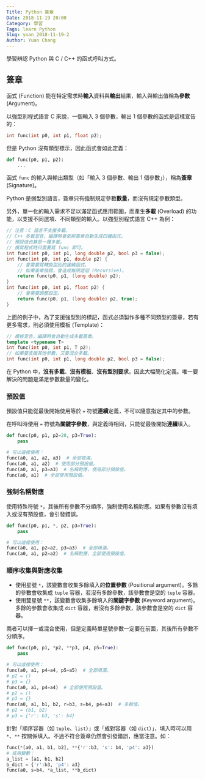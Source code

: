 ```yaml
---
Title: Python 簽章
Date: 2018-11-19 20:00
Category: 學習
Tags: learn Python
Slug: yuan_2018-11-19-2
Author: Yuan Chang
---
```


學習辨認 Python 與 C / C++ 的函式呼叫方式。

<!-- PELICAN_END_SUMMARY -->

簽章
---

函式 (Function) 能在特定需求時**輸入**資料與**輸出**結果，輸入與輸出值稱為**參數** (Argument)。

以強型別程式語言 C 來說，一個輸入 3 個參數，輸出 1 個參數的函式是這樣宣告的：

```c
int func(int p0, int p1, float p2);
```

但是 Python 沒有類型標示，因此函式會如此定義：

```python
def func(p0, p1, p2):
    ...
```

函式 `func` 的輸入與輸出類型（如「輸入 3 個參數、輸出 1 個參數」），稱為**簽章** (Signature)。

Python 是弱型別語言，簽章只有強制規定參數**數量**，而沒有規定參數類型。

另外，單一化的輸入需求不足以滿足函式應用範圍，而產生**多載** (Overload) 的功能，以支援不同選項、不同類型的輸入。以強型別程式語言 C++ 為例：

```c++
// 注意：C 語言不支援多載。
// C++ 多載宣告，編譯時會依照簽章自動生成四種函式。
// 預設值也算是一種多載。
// 撰寫程式時只需要寫 func 即可。
int func(int p0, int p1, long double p2, bool p3 = false);
int func(int p0, int p1, double p2) {
    // 會需要寫轉換型別的接繞函式。
    // 如果簽章搞錯，會造成無限遞迴 (Recursive)。
    return func(p0, p1, (long double) p2);
}
int func(int p0, int p1, float p2) {
    // 會需要調整設定。
    return func(p0, p1, (long double) p2, true);
}
```

上面的例子中，為了支援強型別的標記，函式必須製作多種不同類型的簽章，若有更多需求，則必須使用模板 (Template)：

```c++
// 模板宣告，編譯時會自動生成多載簽章。
template <typename T>
int func(int p0, int p1, T p2);
// 如果要支援其他參數，又要混合多載。
int func(int p0, int p1, long double p2, bool p3 = false);
```

在 Python 中，**沒有多載**、**沒有模板**、**沒有型別要求**，因此大幅簡化定義。唯一要解決的問題是滿足參數數量的變化。

### 預設值

預設值只能從最後開始使用等於 `=` 符號**連續**定義，不可以隨意指定其中的參數。

在呼叫時使用 `=` 符號為**關鍵字參數**，與定義時相同，只能從最後開始**連續**填入。

```python
def func(p0, p1, p2=20, p3=True):
    pass

# 可以這樣使用：
func(a0, a1, a2, a3)  # 全部填滿。
func(a0, a1, a2)  # 使用部分預設值。
func(a0, a1, p3=a3)  # 名稱對應，使用部分預設值。
func(a0, a1)  # 全部使用預設值。
```

### 強制名稱對應

使用特殊符號 `*`，其後所有參數不分順序，強制使用名稱對應。如果有參數沒有填入或沒有預設值，會引發錯誤。

```python
def func(p0, p1, *, p2, p3=True):
    pass

# 可以這樣使用：
func(a0, a1, p2=a2, p3=a3)  # 全部填滿。
func(a0, a1, p2=a2)  # 名稱對應，全部使用預設值。
```

### 順序收集與對應收集

+ 使用星號 `*`，該變數會收集多餘填入的**位置參數** (Positional argument)。多餘的參數會收集成 `tuple` 容器，若沒有多餘參數，該參數會是空的 `tuple` 容器。
+ 使用雙星號 `**`，該變數會收集多餘填入的**關鍵字參數** (Keyword argument)。多餘的參數會收集成 `dict` 容器，若沒有多餘參數，該參數會是空的 `dict` 容器。

兩者可以擇一或混合使用，但是定義時單星號參數一定要在前面，其後所有參數不分順序。

```python
def func(p0, p1, *p2, **p3, p4, p5=True):
    pass

# 可以這樣使用：
func(a0, a1, p4=a4, p5=a5)  # 全部填滿。
# p2 = ()
# p3 = {}
func(a0, a1, p4=a4)  # 全部使用預設值。
# p2 = ()
# p3 = {}
func(a0, a1, b1, b2, r=b3, s=b4, p4=a3)  # 多餘值。
# p2 = (b1, b2)
# p3 = {'r': b3, 's': b4}
```

針對「順序容器（如 `tuple`、`list`）」或「成對容器（如 `dict`）」，填入時可以用 `*`、`**` 按關係填入。不過不符合簽章仍然會引發錯誤，應當注意。如：

```python
func(*[a0, a1, b1, b2], **{'r':b3, 's': b4, 'p4': a3})
# 或用變數：
a_list = [a1, b1, b2]
b_dict = {'r':b3, 'p4': a3}
func(a0, s=b4, *a_list, **b_dict)
```

